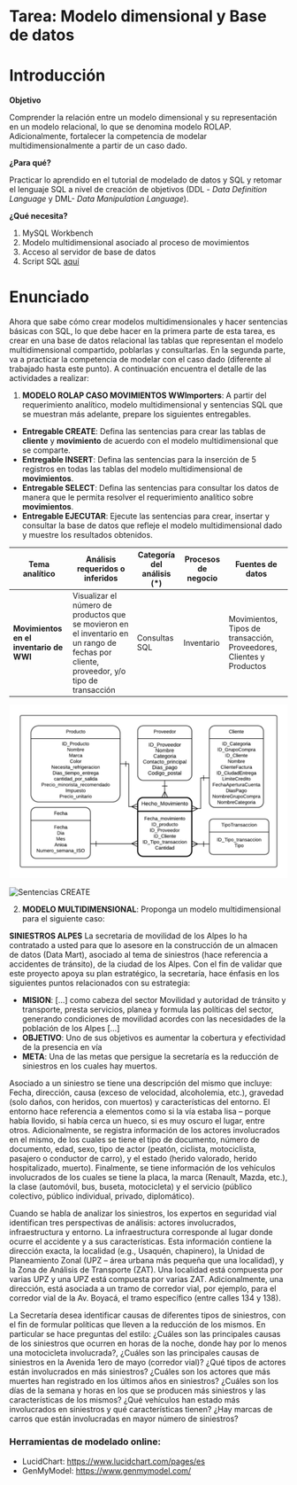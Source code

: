 # Tarea: Modelo dimensional y Base de datos

# Introducción

**Objetivo**

Comprender la relación entre un modelo dimensional y su representación en un modelo relacional, lo que se denomina modelo ROLAP. Adicionalmente, fortalecer la competencia de modelar multidimensionalmente a partir de un caso dado.

**¿Para qué?**

Practicar lo aprendido en el tutorial de modelado de datos y SQL y retomar el lenguaje SQL a nivel de creación de objetivos (DDL - _Data Definition Language_ y DML- _Data Manipulation Language_).

**¿Qué necesita?**

1. MySQL Workbench
2. Modelo multidimensional asociado al proceso de movimientos
3. Acceso al servidor de base de datos 
4. Script SQL <a href='https://github.com/MISW-4402-Analisis-y-Modelado-de-datos/guias/blob/main/docs/Tareas/scriptTarea.sql'>aquí</a>

# Enunciado
Ahora que sabe cómo crear modelos multidimensionales y hacer sentencias básicas con SQL, lo que debe hacer en la primera parte de esta tarea, es crear en una base de datos relacional las tablas que representan el modelo multidimensional compartido, poblarlas y consultarlas. En la segunda parte, va a practicar la competencia de modelar con el caso dado (diferente al trabajado hasta este punto). A continuación encuentra el detalle de las actividades a realizar:  

1.	**MODELO ROLAP CASO MOVIMIENTOS WWImporters**: A partir del requerimiento analítico, modelo multidimensional y sentencias SQL que se muestran más adelante, prepare los siguientes entregables. 
-	**Entregable CREATE**: Defina las sentencias para crear las tablas de **cliente** y **movimiento** de acuerdo con el modelo multidimensional que se comparte.
-	**Entregable INSERT**: Defina las sentencias para la inserción de 5 registros en todas las tablas del modelo multidimensional de **movimientos**.
-	**Entregable SELECT**: Defina las sentencias para consultar los datos de manera que le permita resolver el requerimiento analítico sobre **movimientos**. 
-	**Entregable EJECUTAR**: Ejecute las sentencias para crear, insertar y consultar la base de datos que refleje el modelo multidimensional dado y muestre los resultados obtenidos.

| **Tema analítico**                                               | **Análisis requeridos o inferidos**                                                                                                       | **Categoría del análisis (\*)** | **Procesos de negocio** | **Fuentes de datos**                                                    |
| ---------------------------------------------------------------- | ----------------------------------------------------------------------------------------------------------------------------------------- | ------------------------------- | ----------------------- | ----------------------------------------------------------------------- |
| **Movimientos en el inventario de WWI** | Visualizar el número de productos que se movieron en el inventario en un rango de fechas por cliente, proveedor, y/o tipo de transacción | Consultas SQL             | Inventario                  | Movimientos, Tipos de transacción, Proveedores, Clientes y Productos  |

![Modelo moimientos](Img/Modelo%20movimiento.png)


![Sentencias CREATE](Img/CreateMovimientos.png)


2.	**MODELO MULTIDIMENSIONAL**: Proponga un modelo multidimensional para el siguiente caso:

**SINIESTROS ALPES** 
La secretaria de movilidad de los Alpes lo ha contratado a usted para que lo asesore en la construcción de un almacen de datos (Data Mart), asociado al tema de siniestros (hace referencia a accidentes de tránsito), de la ciudad de los Alpes. Con el fin de validar que este proyecto apoya su plan estratégico, la secretaría, hace énfasis en los siguientes puntos relacionados con su estrategia: 

-	**MISION**: […] como cabeza del sector Movilidad y autoridad de tránsito y transporte, presta servicios, planea y formula las políticas del sector, generando condiciones de movilidad acordes con las necesidades de la población de los Alpes […] 
-	**OBJETIVO**: Uno de sus objetivos es aumentar la cobertura y efectividad de la presencia en vía 
-	**META**: Una de las metas que persigue la secretaría es la reducción de siniestros en los cuales hay muertos. 

Asociado a un siniestro se tiene una descripción del mismo que incluye: Fecha, dirección, causa (exceso de velocidad, alcoholemia, etc.), gravedad (solo daños, con heridos, con muertos) y características del entorno. El entorno hace referencia a elementos como si la vía estaba lisa – porque había llovido, si había cerca un hueco, si es muy oscuro el lugar, entre otros. Adicionalmente, se registra información de los actores involucrados en el mismo, de los cuales se tiene el tipo de documento, número de documento, edad, sexo, tipo de actor (peatón, ciclista, motociclista, pasajero o conductor de carro), y el estado (herido valorado, herido hospitalizado, muerto). Finalmente, se tiene información de los vehículos involucrados de los cuales se tiene la placa, la marca (Renault, Mazda, etc.), la clase (automóvil, bus, buseta, motocicleta) y el servicio (público colectivo, público individual, privado, diplomático). 

Cuando se habla de analizar los siniestros, los expertos en seguridad vial identifican tres perspectivas de análisis: actores involucrados, infraestructura y entorno. La infraestructura corresponde al lugar donde ocurre el accidente y a sus características. Esta información contiene la dirección exacta, la localidad (e.g., Usaquén, chapinero), la Unidad de Planeamiento Zonal (UPZ – área urbana más pequeña que una localidad), y la Zona de Análisis de Transporte (ZAT). Una localidad está compuesta por varias UPZ y una UPZ está compuesta por varias ZAT. Adicionalmente, una dirección, está asociada a un tramo de corredor vial, por ejemplo, para el corredor vial de la Av. Boyacá, el tramo específico (entre calles 134 y 138).  

La Secretaría desea identificar causas de diferentes tipos de siniestros, con el fin de formular políticas que lleven a la reducción de los mismos. En particular se hace preguntas del estilo: ¿Cuáles son las principales causas de los siniestros que ocurren en horas de la noche, donde hay por lo menos una motocicleta involucrada?, ¿Cuáles son las principales causas de siniestros en la Avenida 1ero de mayo (corredor vial)? ¿Qué tipos de actores están involucrados en más siniestros? ¿Cuáles son los actores que más muertes han registrado en los últimos años en siniestros? ¿Cuáles son los días de la semana y horas en los que se producen más siniestros y las características de los mismos? ¿Qué vehículos han estado más involucrados en siniestros y qué características tienen? ¿Hay marcas de carros que están involucradas en mayor número de siniestros? 

### Herramientas de modelado online:
- LucidChart: https://www.lucidchart.com/pages/es
- GenMyModel: https://www.genmymodel.com/
